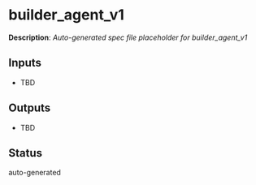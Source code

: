 # builder_agent_v1

**Description**: _Auto-generated spec file placeholder for builder_agent_v1_

## Inputs
- TBD

## Outputs
- TBD

## Status
auto-generated
